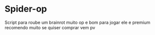 # Spider-op
Script para roube um brainrot muito op e bom para jogar ele e premium recomendo muito se quiser comprar vem pv
